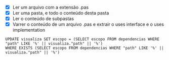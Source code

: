 - [x] Ler um arquivo com a extensão .pas
- [x] Ler uma pasta, e todo o conteúdo desta pasta
- [x] Ler o conteúdo de subpastas
- [x] Varrer o conteúdo de um arquivo .pas e extrair o uses interface e o uses implementation

```
UPDATE visualiza SET escopo = (SELECT escopo FROM dependencias WHERE "path" LIKE '%' || visualiza."path" || '%')
WHERE EXISTS (SELECT escopo FROM dependencias WHERE "path" LIKE '%' || visualiza."path" || '%')
```